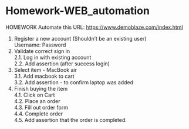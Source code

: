 # Homework-WEB_automation

HOMEWORK
Automate this URL: https://www.demoblaze.com/index.html
1. Register a new account (Shouldn’t be an existing user)<br>
Username:
Password
2. Validate correct sign in <br>
2.1. Log in with existing account<br>
2.2. Add assertion (after success login)
3. Select item - MacBook air<br>
3.1. Add macbook to cart<br>
3.2. Add assertion - to confirm laptop was added
4. Finish buying the item<br>
4.1. Click on Cart<br>
4.2. Place an order<br>
4.3. Fill out order form<br>
4.4. Complete order<br>
4.5. Add assertion that the order is completed.
